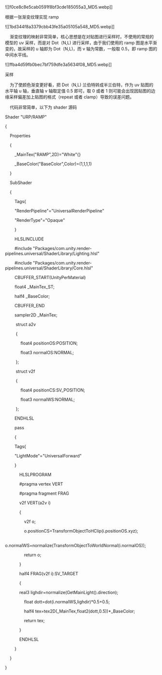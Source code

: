 ![[f0ce8c8e5cab0591f8bf3cde185055a3_MD5.webp]]

根据一张渐变纹理实现 ramp

![[1bd344f8a3379cbb43fe35a05105a548_MD5.webp]]

    渐变纹理的映射非常简单，核心思想是在对贴图进行采样时，不使用的常规的模型的 uv 采样，而是对 Dot（N,L) 进行采样，由于我们使用的 ramp 图是水平渐变的，故采样的 u 轴即为 Dot（N,L)，而 v 轴为常数，一般取 0.5，即 ramp 图的中间水平线。

![[ffba4d59fb0bec7bf759dfe3a5634f08_MD5.webp]]

采样

    为了使颜色渐变更好看，把 Dot（N,L) 兰伯特转成半兰伯特，作为 uv 贴图的水平轴 u 轴，垂直轴 v 轴取定值 0.5 即可，取 0 或者 1 则可能会出现因贴图的边缘采样偏差加上贴图的格式（repeat 或者 clamp）导致的误差问题。

    代码非常简单，以下为 shader 源码

Shader "URP/RAMP"

{

    Properties

    {

        _MainTex("RAMP",2D)="White"{}

        _BaseColor("BaseColor",Color)=(1,1,1,1)

    }

    SubShader

    {

        Tags{

        "RenderPipeline"="UniversalRenderPipeline"

        "RenderType"="Opaque"

        }

        HLSLINCLUDE

        #include "Packages/com.unity.render-pipelines.universal/ShaderLibrary/Lighting.hlsl"

        #include "Packages/com.unity.render-pipelines.universal/ShaderLibrary/Core.hlsl"

        CBUFFER_START(UnityPerMaterial)

        float4 _MainTex_ST;

        half4 _BaseColor;

        CBUFFER_END

        sampler2D _MainTex;

         struct a2v

         {

             float4 positionOS:POSITION;

             float3 normalOS:NORMAL;

         };

         struct v2f

         {

             float4 positionCS:SV_POSITION;

             float3 normalWS:NORMAL;

         };

        ENDHLSL

        pass

        {

        Tags{

        "LightMode"="UniversalForward"

        }

            HLSLPROGRAM

            #pragma vertex VERT

            #pragma fragment FRAG

            v2f VERT(a2v i)

            {

                v2f o;

                o.positionCS=TransformObjectToHClip(i.positionOS.xyz);

                o.normalWS=normalize(TransformObjectToWorldNormal(i.normalOS));

                return o;

            }

            half4 FRAG(v2f i):SV_TARGET

            {

            real3 lighdir=normalize(GetMainLight().direction);

                float dott=dot(i.normalWS,lighdir)*0.5+0.5;

                half4 tex=tex2D(_MainTex,float2(dott,0.5))*_BaseColor;

                return tex;

            }

            ENDHLSL

        }

    }

}